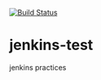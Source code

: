 <!-- [![Jenkins Test](https://img.shields.io/badge/test-passing-brightgreen.svg)](http://hoooober1.mylabserver.com:8080/blue/organizations/jenkins/gittest/activity)
[![build record](https://img.shields.io/badge/latest%20build-2018%2F4%2F29-pink.svg)]() -->

<!-- [![Build Status](http://54.254.136.246:8080/buildStatus/icon?job=gittest)](http://54.254.136.246:8080/job/gittest/) -->
[![Build Status](http://52.221.253.126:8080/buildStatus/icon?job=prbuidtest)](http://52.221.253.126:8080/job/prbuidtest/)

# jenkins-test
jenkins practices

